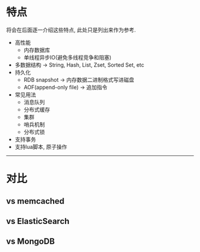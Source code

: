 # 特点

将会在后面逐一介绍这些特点, 此处只是列出来作为参考.

* 高性能
  * 内存数据库
  * 单线程异步IO(避免多线程竞争和阻塞)
* 多数据结构 &rarr; String, Hash, List, Zset, Sorted Set, etc
* 持久化
  * RDB snapshot &rarr; 内存数据二进制格式写进磁盘
  * AOF(append-only file) &rarr; 追加指令
* 常见用法
  * 消息队列
  * 分布式缓存
  * 集群
  * 哨兵机制
  * 分布式锁
* 支持事务
* 支持lua脚本, 原子操作

---

# 对比

## vs memcached

## vs ElasticSearch

## vs MongoDB